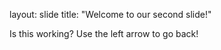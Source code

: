 
layout: slide
title: "Welcome to our second slide!"

Is this working?
Use the left arrow to go back!
